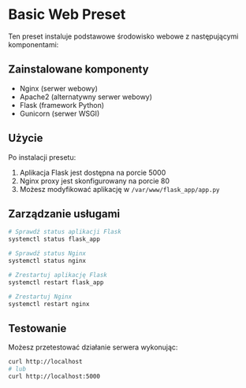 # Basic Web Preset

Ten preset instaluje podstawowe środowisko webowe z następującymi komponentami:

## Zainstalowane komponenty
- Nginx (serwer webowy)
- Apache2 (alternatywny serwer webowy)
- Flask (framework Python)
- Gunicorn (serwer WSGI)

## Użycie
Po instalacji presetu:

1. Aplikacja Flask jest dostępna na porcie 5000
2. Nginx proxy jest skonfigurowany na porcie 80
3. Możesz modyfikować aplikację w `/var/www/flask_app/app.py`

## Zarządzanie usługami
```bash
# Sprawdź status aplikacji Flask
systemctl status flask_app

# Sprawdź status Nginx
systemctl status nginx

# Zrestartuj aplikację Flask
systemctl restart flask_app

# Zrestartuj Nginx
systemctl restart nginx
```

## Testowanie
Możesz przetestować działanie serwera wykonując:
```bash
curl http://localhost
# lub
curl http://localhost:5000
``` 